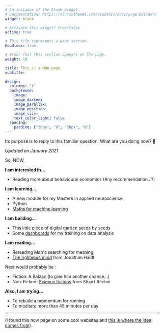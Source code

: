 ```yaml
---
# An instance of the Blank widget.
# Documentation: https://sourcethemes.com/academic/docs/page-builder/
widget: blank

# Activate this widget? true/false
active: true

# This file represents a page section.
headless: true

# Order that this section appears on the page.
weight: 10

title: This is a NOW page
subtitle: 

design:
  columns: "1"
  background:
    image: 
    image_darken: 
    image_parallax: 
    image_position: 
    image_size: 
    text_color_light: false
  spacing:
    padding: ["20px", "0", "20px", "0"]
---
```


Its purpose is to reply to this familiar question: What are you doing now? 🙂

_Updated on January 2021_


So, NOW, 

**I am interested in...**

- Reading more about behavioural economics (Any recommendation...?)

**I am learning...**

- A new module for my Masters in applied neuroscience
- Python
- [Maths for machine learning](https://www.coursera.org/learn/linear-algebra-machine-learning)

**I am building...**

- This [little piece of digital garden](/explore) seeds by seeds
- Some [dashboards](https://tuyenshares.github.io/) for my training on data analysis

**I am reading...**

- Rereading Man's searching for meaning 
- [The righteous mind](https://www.goodreads.com/book/show/11324722-the-righteous-mind) from Jonathan Haidt

Next would probably be : 

- Fiction: A Balzac (to give him another chance...)
- Non-Fiction: [Science fictions](https://www.goodreads.com/book/show/52199285-science-fictions) from Stuart Ritchie


**Also, I am trying...**

- To rebuild a momemtum for running
- To meditate more than 45 minutes per day


---


(I found this now page on some cool websites and [this is where the idea comes from](https://nownownow.com/about)).
